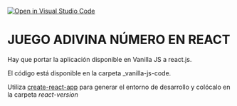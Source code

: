 [![Open in Visual Studio Code](https://classroom.github.com/assets/open-in-vscode-c66648af7eb3fe8bc4f294546bfd86ef473780cde1dea487d3c4ff354943c9ae.svg)](https://classroom.github.com/online_ide?assignment_repo_id=10251562&assignment_repo_type=AssignmentRepo)
# JUEGO ADIVINA NÚMERO EN REACT

Hay que portar la aplicación disponible en Vanilla JS a react.js.

El código está disponible en la carpeta _vanilla-js-code.

Utiliza [create-react-app](https://create-react-app.dev/) para generar el entorno de desarrollo y colócalo en la carpeta *react-version*
